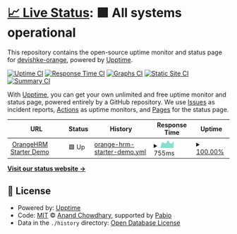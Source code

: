 # [📈 Live Status](https://devishke-orange.github.io/upptime): <!--live status--> **🟩 All systems operational**

This repository contains the open-source uptime monitor and status page for [devishke-orange](https://devishke-orange.github.io/upptime), powered by [Upptime](https://github.com/upptime/upptime).

[![Uptime CI](https://github.com/devishke-orange/upptime/workflows/Uptime%20CI/badge.svg)](https://github.com/devishke-orange/upptime/actions?query=workflow%3A%22Uptime+CI%22)
[![Response Time CI](https://github.com/devishke-orange/upptime/workflows/Response%20Time%20CI/badge.svg)](https://github.com/devishke-orange/upptime/actions?query=workflow%3A%22Response+Time+CI%22)
[![Graphs CI](https://github.com/devishke-orange/upptime/workflows/Graphs%20CI/badge.svg)](https://github.com/devishke-orange/upptime/actions?query=workflow%3A%22Graphs+CI%22)
[![Static Site CI](https://github.com/devishke-orange/upptime/workflows/Static%20Site%20CI/badge.svg)](https://github.com/devishke-orange/upptime/actions?query=workflow%3A%22Static+Site+CI%22)
[![Summary CI](https://github.com/devishke-orange/upptime/workflows/Summary%20CI/badge.svg)](https://github.com/devishke-orange/upptime/actions?query=workflow%3A%22Summary+CI%22)

With [Upptime](https://upptime.js.org), you can get your own unlimited and free uptime monitor and status page, powered entirely by a GitHub repository. We use [Issues](https://github.com/devishke-orange/upptime/issues) as incident reports, [Actions](https://github.com/devishke-orange/upptime/actions) as uptime monitors, and [Pages](https://devishke-orange.github.io/upptime) for the status page.

<!--start: status pages-->
<!-- This summary is generated by Upptime (https://github.com/upptime/upptime) -->
<!-- Do not edit this manually, your changes will be overwritten -->
<!-- prettier-ignore -->
| URL | Status | History | Response Time | Uptime |
| --- | ------ | ------- | ------------- | ------ |
| <img alt="" src="https://icons.duckduckgo.com/ip3/opensource-demo.orangehrmlive.com.ico" height="13"> [OrangeHRM Starter Demo](https://opensource-demo.orangehrmlive.com) | 🟩 Up | [orange-hrm-starter-demo.yml](https://github.com/devishke-orange/upptime/commits/HEAD/history/orange-hrm-starter-demo.yml) | <details><summary><img alt="Response time graph" src="./graphs/orange-hrm-starter-demo/response-time-week.png" height="20"> 755ms</summary><br><a href="https://devishke-orange.github.io/upptime/history/orange-hrm-starter-demo"><img alt="Response time 731" src="https://img.shields.io/endpoint?url=https%3A%2F%2Fraw.githubusercontent.com%2Fdevishke-orange%2Fupptime%2FHEAD%2Fapi%2Forange-hrm-starter-demo%2Fresponse-time.json"></a><br><a href="https://devishke-orange.github.io/upptime/history/orange-hrm-starter-demo"><img alt="24-hour response time 940" src="https://img.shields.io/endpoint?url=https%3A%2F%2Fraw.githubusercontent.com%2Fdevishke-orange%2Fupptime%2FHEAD%2Fapi%2Forange-hrm-starter-demo%2Fresponse-time-day.json"></a><br><a href="https://devishke-orange.github.io/upptime/history/orange-hrm-starter-demo"><img alt="7-day response time 755" src="https://img.shields.io/endpoint?url=https%3A%2F%2Fraw.githubusercontent.com%2Fdevishke-orange%2Fupptime%2FHEAD%2Fapi%2Forange-hrm-starter-demo%2Fresponse-time-week.json"></a><br><a href="https://devishke-orange.github.io/upptime/history/orange-hrm-starter-demo"><img alt="30-day response time 734" src="https://img.shields.io/endpoint?url=https%3A%2F%2Fraw.githubusercontent.com%2Fdevishke-orange%2Fupptime%2FHEAD%2Fapi%2Forange-hrm-starter-demo%2Fresponse-time-month.json"></a><br><a href="https://devishke-orange.github.io/upptime/history/orange-hrm-starter-demo"><img alt="1-year response time 731" src="https://img.shields.io/endpoint?url=https%3A%2F%2Fraw.githubusercontent.com%2Fdevishke-orange%2Fupptime%2FHEAD%2Fapi%2Forange-hrm-starter-demo%2Fresponse-time-year.json"></a></details> | <details><summary><a href="https://devishke-orange.github.io/upptime/history/orange-hrm-starter-demo">100.00%</a></summary><a href="https://devishke-orange.github.io/upptime/history/orange-hrm-starter-demo"><img alt="All-time uptime 99.96%" src="https://img.shields.io/endpoint?url=https%3A%2F%2Fraw.githubusercontent.com%2Fdevishke-orange%2Fupptime%2FHEAD%2Fapi%2Forange-hrm-starter-demo%2Fuptime.json"></a><br><a href="https://devishke-orange.github.io/upptime/history/orange-hrm-starter-demo"><img alt="24-hour uptime 100.00%" src="https://img.shields.io/endpoint?url=https%3A%2F%2Fraw.githubusercontent.com%2Fdevishke-orange%2Fupptime%2FHEAD%2Fapi%2Forange-hrm-starter-demo%2Fuptime-day.json"></a><br><a href="https://devishke-orange.github.io/upptime/history/orange-hrm-starter-demo"><img alt="7-day uptime 100.00%" src="https://img.shields.io/endpoint?url=https%3A%2F%2Fraw.githubusercontent.com%2Fdevishke-orange%2Fupptime%2FHEAD%2Fapi%2Forange-hrm-starter-demo%2Fuptime-week.json"></a><br><a href="https://devishke-orange.github.io/upptime/history/orange-hrm-starter-demo"><img alt="30-day uptime 99.95%" src="https://img.shields.io/endpoint?url=https%3A%2F%2Fraw.githubusercontent.com%2Fdevishke-orange%2Fupptime%2FHEAD%2Fapi%2Forange-hrm-starter-demo%2Fuptime-month.json"></a><br><a href="https://devishke-orange.github.io/upptime/history/orange-hrm-starter-demo"><img alt="1-year uptime 99.96%" src="https://img.shields.io/endpoint?url=https%3A%2F%2Fraw.githubusercontent.com%2Fdevishke-orange%2Fupptime%2FHEAD%2Fapi%2Forange-hrm-starter-demo%2Fuptime-year.json"></a></details>

<!--end: status pages-->

[**Visit our status website →**](https://devishke-orange.github.io/upptime)

## 📄 License

- Powered by: [Upptime](https://github.com/upptime/upptime)
- Code: [MIT](./LICENSE) © [Anand Chowdhary](https://anandchowdhary.com), supported by [Pabio](https://pabio.com)
- Data in the `./history` directory: [Open Database License](https://opendatacommons.org/licenses/odbl/1-0/)
